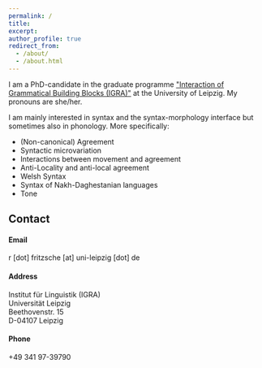 ```yaml
---
permalink: /
title:
excerpt: 
author_profile: true
redirect_from: 
  - /about/
  - /about.html
---
```


I am a PhD-candidate in the graduate programme ["Interaction of Grammatical Building Blocks (IGRA)"](https://www.philol.uni-leipzig.de/graduiertenkolleg-interaktion-grammatischer-bausteine/) at the University of Leipzig. My pronouns are she/her.

I am mainly interested in syntax and the syntax-morphology interface but sometimes also in phonology. More specifically:

- (Non-canonical) Agreement
- Syntactic microvariation
- Interactions between movement and agreement
- Anti-Locality and anti-local agreement
- Welsh Syntax
- Syntax of Nakh-Daghestanian languages
- Tone

## Contact

#### Email

r \[dot\] fritzsche \[at\] uni-leipzig \[dot\] de

#### Address 

Institut für Linguistik (IGRA)  
Universität Leipzig  
Beethovenstr. 15  
D-04107 Leipzig

#### Phone

+49 341 97-39790
